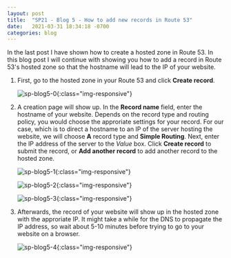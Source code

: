 ```yaml
---
layout: post 
title:  "SP21 - Blog 5 - How to add new records in Route 53"
date:   2021-03-31 18:34:18 -0700
categories: blog
---
```


In the last post I have shown how to create a hosted zone in Route 53. In this blog post I will continue with showing you how to add a record in Route 53's hosted zone so that the hostname will lead to the IP of your website.

1. First, go to the hosted zone in your Route 53 and click **Create record**.

    ![sp-blog5-0](/assets/sp-blog5-0.PNG){:class="img-responsive"}


2. A creation page will show up. In the **Record name** field, enter the hostname of your website. Depends on the record type and routing policy, you would choose the approriate settings for your record. For our case, which is to direct a hostname to an IP of the server hosting the website, we will choose **A** record type and **Simple Routing**. Next, enter the IP address of the server to the *Value* box.  Click **Create record** to submit the record, or **Add another record** to add another record to the hosted zone. 

    ![sp-blog5-1](/assets/sp-blog5-1.PNG){:class="img-responsive"}


    ![sp-blog5-2](/assets/sp-blog5-2.PNG){:class="img-responsive"}


    ![sp-blog5-3](/assets/sp-blog5-3.PNG){:class="img-responsive"}


5. Afterwards, the record of your website will show up in the hosted zone with the approriate IP. It might take a while for the DNS to propagate the IP address, so wait about 5-10 minutes before trying to go to your website on a browser.

    ![sp-blog5-4](/assets/sp-blog5-4.PNG){:class="img-responsive"}
